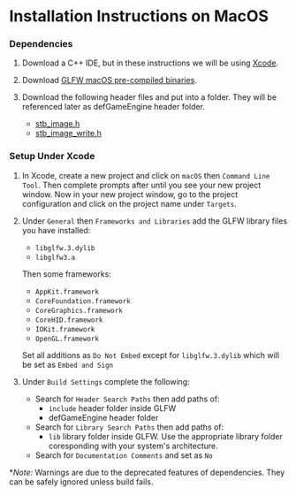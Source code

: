 # Installation Instructions on MacOS

### Dependencies
1. Download a C++ IDE, but in these instructions we will be using [Xcode](https://developer.apple.com/xcode).

2. Download [GLFW macOS pre-compiled binaries](https://www.glfw.org/download.html).

3. Download the following header files and put into a folder. They will be referenced later as defGameEngine header folder.
    - [stb_image.h](https://github.com/nothings/stb/blob/master/stb_image.h)
    - [stb_image_write.h](https://github.com/nothings/stb/blob/master/stb_image_write.h)

### Setup Under Xcode
1. In Xcode, create a new project and click on `macOS` then `Command Line Tool`. Then complete prompts after until you see your new project window. Now in your new project window, go to the project configuration and click on the project name under `Targets`.

2. Under `General` then `Frameworks and Libraries` add the GLFW library files you have installed:

    - `libglfw.3.dylib`
    - `libglfw3.a`

    Then some frameworks:
    - `AppKit.framework`
    - `CoreFoundation.framework`
    - `CoreGraphics.framework`
    - `CoreHID.framework`
    - `IOKit.framework`
    - `OpenGL.framework`

    Set all additions as `Do Not Embed` except for `libglfw.3.dylib` which will be set as `Embed and Sign`

3. Under `Build Settings` complete the following:
    - Search for `Header Search Paths` then add paths of:     
        - `include` header folder inside GLFW
        -  defGameEngine header folder
    - Search for `Library Search Paths` then add paths of:     
        - `lib` library folder inside GLFW. Use the appropriate library folder coresponding with your system's architecture.
    - Search for `Documentation Comments` and set as `No` 

**Note:* Warnings are due to the deprecated features of dependencies. They can be safely ignored unless build fails.